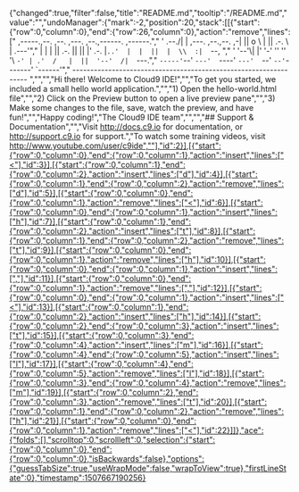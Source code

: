 {"changed":true,"filter":false,"title":"README.md","tooltip":"/README.md","value":"","undoManager":{"mark":-2,"position":20,"stack":[[{"start":{"row":0,"column":0},"end":{"row":26,"column":0},"action":"remove","lines":["     ,-----.,--.                  ,--. ,---.   ,--.,------.  ,------.","    '  .--./|  | ,---. ,--.,--. ,-|  || o   \\  |  ||  .-.  \\ |  .---'","    |  |    |  || .-. ||  ||  |' .-. |`..'  |  |  ||  |  \\  :|  `--, ","    '  '--'\\|  |' '-' ''  ''  '\\ `-' | .'  /   |  ||  '--'  /|  `---.","     `-----'`--' `---'  `----'  `---'  `--'    `--'`-------' `------'","    ----------------------------------------------------------------- ","","","Hi there! Welcome to Cloud9 IDE!","","To get you started, we included a small hello world application.","","1) Open the hello-world.html file","","2) Click on the Preview button to open a live preview pane","","3) Make some changes to the file, save, watch the preview, and have fun!","","Happy coding!","The Cloud9 IDE team","","","## Support & Documentation","","Visit http://docs.c9.io for documentation, or http://support.c9.io for support.","To watch some training videos, visit http://www.youtube.com/user/c9ide",""],"id":2}],[{"start":{"row":0,"column":0},"end":{"row":0,"column":1},"action":"insert","lines":["<"],"id":3}],[{"start":{"row":0,"column":1},"end":{"row":0,"column":2},"action":"insert","lines":["d"],"id":4}],[{"start":{"row":0,"column":1},"end":{"row":0,"column":2},"action":"remove","lines":["d"],"id":5}],[{"start":{"row":0,"column":0},"end":{"row":0,"column":1},"action":"remove","lines":["<"],"id":6}],[{"start":{"row":0,"column":0},"end":{"row":0,"column":1},"action":"insert","lines":["h"],"id":7}],[{"start":{"row":0,"column":1},"end":{"row":0,"column":2},"action":"insert","lines":["t"],"id":8}],[{"start":{"row":0,"column":1},"end":{"row":0,"column":2},"action":"remove","lines":["t"],"id":9}],[{"start":{"row":0,"column":0},"end":{"row":0,"column":1},"action":"remove","lines":["h"],"id":10}],[{"start":{"row":0,"column":0},"end":{"row":0,"column":1},"action":"insert","lines":[","],"id":11}],[{"start":{"row":0,"column":0},"end":{"row":0,"column":1},"action":"remove","lines":[","],"id":12}],[{"start":{"row":0,"column":0},"end":{"row":0,"column":1},"action":"insert","lines":["<"],"id":13}],[{"start":{"row":0,"column":1},"end":{"row":0,"column":2},"action":"insert","lines":["h"],"id":14}],[{"start":{"row":0,"column":2},"end":{"row":0,"column":3},"action":"insert","lines":["t"],"id":15}],[{"start":{"row":0,"column":3},"end":{"row":0,"column":4},"action":"insert","lines":["m"],"id":16}],[{"start":{"row":0,"column":4},"end":{"row":0,"column":5},"action":"insert","lines":["l"],"id":17}],[{"start":{"row":0,"column":4},"end":{"row":0,"column":5},"action":"remove","lines":["l"],"id":18}],[{"start":{"row":0,"column":3},"end":{"row":0,"column":4},"action":"remove","lines":["m"],"id":19}],[{"start":{"row":0,"column":2},"end":{"row":0,"column":3},"action":"remove","lines":["t"],"id":20}],[{"start":{"row":0,"column":1},"end":{"row":0,"column":2},"action":"remove","lines":["h"],"id":21}],[{"start":{"row":0,"column":0},"end":{"row":0,"column":1},"action":"remove","lines":["<"],"id":22}]]},"ace":{"folds":[],"scrolltop":0,"scrollleft":0,"selection":{"start":{"row":0,"column":0},"end":{"row":0,"column":0},"isBackwards":false},"options":{"guessTabSize":true,"useWrapMode":false,"wrapToView":true},"firstLineState":0},"timestamp":1507667190256}